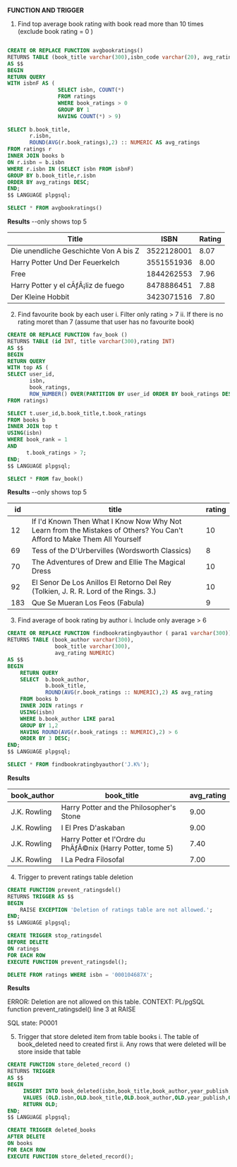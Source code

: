 **FUNCTION AND TRIGGER**

1. Find top average book rating with book read more than 10 times (exclude book rating = 0 )

```sql

CREATE OR REPLACE FUNCTION avgbookratings()
RETURNS TABLE (book_title varchar(300),isbn_code varchar(20), avg_ratings NUMERIC)
AS $$
BEGIN
RETURN QUERY
WITH isbnF AS (
				SELECT isbn, COUNT(*)
				FROM ratings
	            WHERE book_ratings > 0
				GROUP BY 1
				HAVING COUNT(*) > 9)
				
SELECT b.book_title,
       r.isbn, 
	   ROUND(AVG(r.book_ratings),2) :: NUMERIC AS avg_ratings
FROM ratings r
INNER JOIN books b
ON r.isbn = b.isbn
WHERE r.isbn IN (SELECT isbn FROM isbnF)
GROUP BY b.book_title,r.isbn
ORDER BY avg_ratings DESC;
END;
$$ LANGUAGE plpgsql;
```

```sql
SELECT * FROM avgbookratings()
```

**Results** 
--only shows top 5

| Title                                 | ISBN        | Rating |
|---------------------------------------|-------------|--------|
| Die unendliche Geschichte Von A bis Z | 3522128001  | 8.07   |
| Harry Potter Und Der Feuerkelch       | 3551551936  | 8.00   |
| Free                                  | 1844262553  | 7.96   |
| Harry Potter y el cÃƒÂ¡liz de fuego   | 8478886451  | 7.88   |
| Der Kleine Hobbit                     | 3423071516  | 7.80   |


2. Find favourite book by each user
   i. Filter only rating > 7
   ii. If there is no rating moret than 7 (assume that user has no favourite book)

   
```sql
CREATE OR REPLACE FUNCTION fav_book ()
RETURNS TABLE (id INT, title varchar(300),rating INT)
AS $$
BEGIN
RETURN QUERY
WITH top AS (
SELECT user_id,
       isbn,
	   book_ratings,
       ROW_NUMBER() OVER(PARTITION BY user_id ORDER BY book_ratings DESC) AS book_rank
FROM ratings)

SELECT t.user_id,b.book_title,t.book_ratings
FROM books b
INNER JOIN top t
USING(isbn)
WHERE book_rank = 1
AND
      t.book_ratings > 7;
END;
$$ LANGUAGE plpgsql;
```

```sql
SELECT * FROM fav_book()
```

**Results**
--only shows top 5

| id  | title                                                                                               | rating |
|-----|-----------------------------------------------------------------------------------------------------|--------|
| 12  | If I'd Known Then What I Know Now Why Not Learn from the Mistakes of Others?  You Can't Afford to Make Them All Yourself | 10     |
| 69  | Tess of the D'Urbervilles (Wordsworth Classics)                                                      | 8      |
| 70  | The Adventures of Drew and Ellie The Magical Dress                                                    | 10     |
| 92  | El Senor De Los Anillos El Retorno Del Rey (Tolkien, J. R. R. Lord of the Rings. 3.)                | 10     |
| 183 | Que Se Mueran Los Feos (Fabula)                                                                      | 9      |


3. Find average of book rating by author
   i. Include only average > 6

```sql
CREATE OR REPLACE FUNCTION findbookratingbyauthor ( para1 varchar(300))
RETURNS TABLE (book_author varchar(300),
			   book_title varchar(300),
			   avg_rating NUMERIC)
AS $$
BEGIN
    RETURN QUERY
	SELECT 	b.book_author,
       		b.book_title, 
	   		ROUND(AVG(r.book_ratings :: NUMERIC),2) AS avg_rating
	FROM books b
	INNER JOIN ratings r
	USING(isbn)
	WHERE b.book_author LIKE para1
	GROUP BY 1,2
	HAVING ROUND(AVG(r.book_ratings :: NUMERIC),2) > 6
	ORDER BY 3 DESC;
END;
$$ LANGUAGE plpgsql;
```

```sql
SELECT * FROM findbookratingbyauthor('J.K%');
```

**Results**

| book_author   | book_title                                           | avg_rating |
|---------------|------------------------------------------------------|------------|
| J.K. Rowling  | Harry Potter and the Philosopher's Stone             | 9.00       |
| J.K. Rowling  | I El Pres D'askaban                                   | 9.00       |
| J.K. Rowling  | Harry Potter et l'Ordre du PhÃƒÂ©nix (Harry Potter, tome 5) | 7.40       |
| J.K. Rowling  | I La Pedra Filosofal                                  | 7.00       |

4. Trigger to prevent ratings table deletion

```sql
CREATE FUNCTION prevent_ratingsdel()
RETURNS TRIGGER AS $$
BEGIN
	RAISE EXCEPTION 'Deletion of ratings table are not allowed.';
END;
$$ LANGUAGE plpgsql;

CREATE TRIGGER stop_ratingsdel
BEFORE DELETE
ON ratings
FOR EACH ROW
EXECUTE FUNCTION prevent_ratingsdel();
```

```sql
DELETE FROM ratings WHERE isbn = '000104687X';
```

**Results**

ERROR:  Deletion are not allowed on this table.
CONTEXT:  PL/pgSQL function prevent_ratingsdel() line 3 at RAISE 

SQL state: P0001

5. Trigger that store deleted item from table books
   i. The table of book_deleted need to created first
   ii. Any rows that were deleted will be store inside that table
   
```sql
CREATE FUNCTION store_deleted_record ()
RETURNS TRIGGER 
AS $$
BEGIN
     INSERT INTO book_deleted(isbn,book_title,book_author,year_publish,publisher)
	 VALUES (OLD.isbn,OLD.book_title,OLD.book_author,OLD.year_publish,OLD.publisher);
	 RETURN OLD;
END;
$$ LANGUAGE plpgsql;

CREATE TRIGGER deleted_books
AFTER DELETE
ON books
FOR EACH ROW
EXECUTE FUNCTION store_deleted_record();
```
